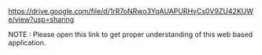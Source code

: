 https://drive.google.com/file/d/1rR7oNRwo3YqAUAPURHvCs0V9ZU42KUWe/view?usp=sharing

NOTE : Please open this link to get proper understanding of this web based application. 
